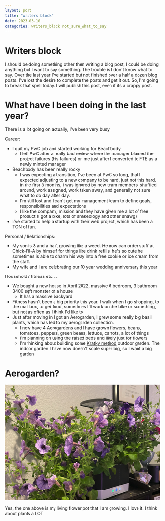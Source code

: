 ```yaml
---
layout: post
title: "writers block"
date: 2023-03-10
categories: writers_block not_sure_what_to_say
---
```


# Writers block

I should be doing something other then writing a blog post, I could be doing anything but I want to say something. The trouble is I don't know what to say. Over the last year I've started but not finished over a half a dozen blog posts. I've lost the desire to complete the posts and get it out. So, I'm going to break that spell today. I will publish this post, even if its a crappy post. 

#  What have I been doing in the last year? 

There is a lot going on actually, I've been very busy. 

Career: 
* I quit my PwC job and started working for Beachbody
    * I left PwC after a really bad review where the manager blamed the project failures (his failures) on me just after I converted to FTE as a newly minted manager 
* Beachbody has been really rocky
    * I was expecting a transition, I've been at PwC so long, that I expected adjusting to a new company to be hard, just not this hard. In the first 3 months, I was ignored by new team members, shuffled around, work assigned, work taken away, and generally not sure what to do day after day. 
    * I'm still lost and I can't get my management team to define goals, responsibilities and expectations
    * I like the company, mission and they have given me a lot of free product (I got a bike, lots of shakeology and other shawg) 
* I've started to help a startup with their web project, which has been a TON of fun. 

Personal / Relationships: 
* My son is 3 and a half, growing like a weed. He now can order stuff at Chick-Fil-A by himself for things like drink refills, he's so cute he sometimes is able to charm his way into a free cookie or ice cream from the staff. 
* My wife and I are celebrating our 10 year wedding anniversary this year 

Household / fitness etc...: 
* We bought a new house in April 2022, massive 6 bedroom, 3 bathroom 3400 sqft monster of a house 
    * It has a massive backyard 
* Fitness hasn't been a big priority this year. I walk when I go shopping, to the mail box, to get food, sometimes I'll work on the bike or something, but not as often as I think I'd like to 
* Just after moving in I got an Aerogarden, I grew some really big basil plants, which has led to my aerogarden collection. 
    * I now have 4 Aerogardens and I have grown flowers, beans, tomatoes, peppers, green beans, lettuce, carrots, a lot of things
    * I'm planning on using the raised beds and likely just for flowers
    * I'm thinking about building some <a href="https://www.nosoilsolutions.com/kratky-method-hydroponic-gardening/" target="_blank">Kratky method</a> outdoor garden. The indoor garden I have now doesn't scale super big, so I want a big garden

# Aerogarden? 
<img src="/assets/img/aerogarden.png" />

Yes, the one above is my living flower pot that I am growing. I love it. I think about plants a LOT 